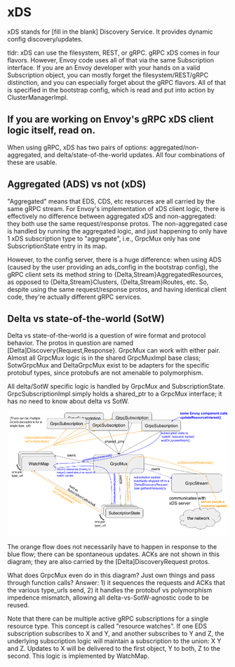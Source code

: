 # xDS

xDS stands for [fill in the blank] Discovery Service. It provides dynamic config discovery/updates.

tldr: xDS can use the filesystem, REST, or gRPC. gRPC xDS comes in four flavors.
However, Envoy code uses all of that via the same Subscription interface.
If you are an Envoy developer with your hands on a valid Subscription object,
you can mostly forget the filesystem/REST/gRPC distinction, and you can
especially forget about the gRPC flavors. All of that is specified in the
bootstrap config, which is read and put into action by ClusterManagerImpl.

## If you are working on Envoy's gRPC xDS client logic itself, read on.

When using gRPC, xDS has two pairs of options: aggregated/non-aggregated, and
delta/state-of-the-world updates. All four combinations of these are usable.

## Aggregated (ADS) vs not (xDS)

"Aggregated" means that EDS, CDS, etc resources are all carried by the same gRPC stream.
For Envoy's implementation of xDS client logic, there is effectively no difference
between aggregated xDS and non-aggregated: they both use the same request/response protos. The
non-aggregated case is handled by running the aggregated logic, and just happening to only have 1
xDS subscription type to "aggregate", i.e., GrpcMux only has one SubscriptionState
entry in its map.

However, to the config server, there is a huge difference: when using ADS (caused
by the user providing an ads_config in the bootstrap config), the gRPC client sets
its method string to {Delta,Stream}AggregatedResources, as opposed to {Delta,Stream}Clusters,
{Delta,Stream}Routes, etc. So, despite using the same request/response protos,
and having identical client code, they're actually different gRPC services.

## Delta vs state-of-the-world (SotW)

Delta vs state-of-the-world is a question of wire format and protocol behavior.
The protos in question are named [Delta]Discovery{Request,Response}. GrpcMux can work
with either pair. Almost all GrpcMux logic is in the shared GrpcMuxImpl base class;
SotwGrpcMux and DeltaGrpcMux exist to be adapters for the specific protobuf types, since
protobufs are not amenable to polymorphism.

All delta/SotW specific logic is handled by GrpcMux and SubscriptionState. GrpcSubscriptionImpl
simply holds a shared_ptr to a GrpcMux interface; it has no need to know about delta vs SotW.

![xDS_code_diagram](xDS_code_diagram.png)

The orange flow does not necessarily have to happen in response to the blue flow; there can be
spontaneous updates. ACKs are not shown in this diagram; they are also carried by the
[Delta]DiscoveryRequest protos.

What does GrpcMux even do in this diagram? Just own things and pass through function calls?
Answer: 1) it sequences the requests and ACKs that the various type_urls send, 2) it handles the
protobuf vs polymorphism impedence mismatch, allowing all delta-vs-SotW-agnostic code
to be reused.

Note that there can be multiple active gRPC subscriptions for a single resource
type. This concept is called "resource watches". If one EDS subscription
subscribes to X and Y, and another subscribes to Y and Z, the underlying
subscription logic will maintain a subscription to the union: X Y and Z. Updates
to X will be delivered to the first object, Y to both, Z to the second. This
logic is implemented by WatchMap.

